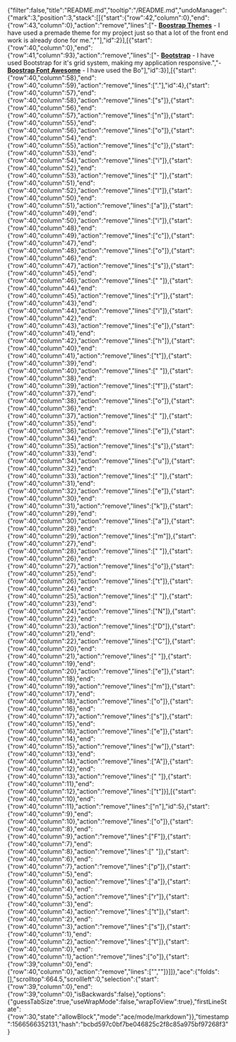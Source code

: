 {"filter":false,"title":"README.md","tooltip":"/README.md","undoManager":{"mark":3,"position":3,"stack":[[{"start":{"row":42,"column":0},"end":{"row":43,"column":0},"action":"remove","lines":["- **[Boostrap Themes](https://startbootstrap.com/themes/clean-blog/)** - I have used a premade theme for my project just so that a lot of the front end work is already done for me.",""],"id":2}],[{"start":{"row":40,"column":0},"end":{"row":41,"column":93},"action":"remove","lines":["- **[Bootstrap](https://getbootstrap.com/docs/3.3/getting-started/)** - I have used Bootstrap for it's grid system, making my application responsive.","- **[Boostrap Font Awesome](https://www.bootstrapcdn.com/fontawesome/)** - I have used the Bo"],"id":3}],[{"start":{"row":40,"column":58},"end":{"row":40,"column":59},"action":"remove","lines":["."],"id":4},{"start":{"row":40,"column":57},"end":{"row":40,"column":58},"action":"remove","lines":["s"]},{"start":{"row":40,"column":56},"end":{"row":40,"column":57},"action":"remove","lines":["n"]},{"start":{"row":40,"column":55},"end":{"row":40,"column":56},"action":"remove","lines":["o"]},{"start":{"row":40,"column":54},"end":{"row":40,"column":55},"action":"remove","lines":["c"]},{"start":{"row":40,"column":53},"end":{"row":40,"column":54},"action":"remove","lines":["i"]},{"start":{"row":40,"column":52},"end":{"row":40,"column":53},"action":"remove","lines":[" "]},{"start":{"row":40,"column":51},"end":{"row":40,"column":52},"action":"remove","lines":["l"]},{"start":{"row":40,"column":50},"end":{"row":40,"column":51},"action":"remove","lines":["a"]},{"start":{"row":40,"column":49},"end":{"row":40,"column":50},"action":"remove","lines":["i"]},{"start":{"row":40,"column":48},"end":{"row":40,"column":49},"action":"remove","lines":["c"]},{"start":{"row":40,"column":47},"end":{"row":40,"column":48},"action":"remove","lines":["o"]},{"start":{"row":40,"column":46},"end":{"row":40,"column":47},"action":"remove","lines":["s"]},{"start":{"row":40,"column":45},"end":{"row":40,"column":46},"action":"remove","lines":[" "]},{"start":{"row":40,"column":44},"end":{"row":40,"column":45},"action":"remove","lines":["r"]},{"start":{"row":40,"column":43},"end":{"row":40,"column":44},"action":"remove","lines":["i"]},{"start":{"row":40,"column":42},"end":{"row":40,"column":43},"action":"remove","lines":["e"]},{"start":{"row":40,"column":41},"end":{"row":40,"column":42},"action":"remove","lines":["h"]},{"start":{"row":40,"column":40},"end":{"row":40,"column":41},"action":"remove","lines":["t"]},{"start":{"row":40,"column":39},"end":{"row":40,"column":40},"action":"remove","lines":[" "]},{"start":{"row":40,"column":38},"end":{"row":40,"column":39},"action":"remove","lines":["f"]},{"start":{"row":40,"column":37},"end":{"row":40,"column":38},"action":"remove","lines":["o"]},{"start":{"row":40,"column":36},"end":{"row":40,"column":37},"action":"remove","lines":[" "]},{"start":{"row":40,"column":35},"end":{"row":40,"column":36},"action":"remove","lines":["e"]},{"start":{"row":40,"column":34},"end":{"row":40,"column":35},"action":"remove","lines":["s"]},{"start":{"row":40,"column":33},"end":{"row":40,"column":34},"action":"remove","lines":["u"]},{"start":{"row":40,"column":32},"end":{"row":40,"column":33},"action":"remove","lines":[" "]},{"start":{"row":40,"column":31},"end":{"row":40,"column":32},"action":"remove","lines":["e"]},{"start":{"row":40,"column":30},"end":{"row":40,"column":31},"action":"remove","lines":["k"]},{"start":{"row":40,"column":29},"end":{"row":40,"column":30},"action":"remove","lines":["a"]},{"start":{"row":40,"column":28},"end":{"row":40,"column":29},"action":"remove","lines":["m"]},{"start":{"row":40,"column":27},"end":{"row":40,"column":28},"action":"remove","lines":[" "]},{"start":{"row":40,"column":26},"end":{"row":40,"column":27},"action":"remove","lines":["o"]},{"start":{"row":40,"column":25},"end":{"row":40,"column":26},"action":"remove","lines":["t"]},{"start":{"row":40,"column":24},"end":{"row":40,"column":25},"action":"remove","lines":[" "]},{"start":{"row":40,"column":23},"end":{"row":40,"column":24},"action":"remove","lines":["N"]},{"start":{"row":40,"column":22},"end":{"row":40,"column":23},"action":"remove","lines":["D"]},{"start":{"row":40,"column":21},"end":{"row":40,"column":22},"action":"remove","lines":["C"]},{"start":{"row":40,"column":20},"end":{"row":40,"column":21},"action":"remove","lines":[" "]},{"start":{"row":40,"column":19},"end":{"row":40,"column":20},"action":"remove","lines":["e"]},{"start":{"row":40,"column":18},"end":{"row":40,"column":19},"action":"remove","lines":["m"]},{"start":{"row":40,"column":17},"end":{"row":40,"column":18},"action":"remove","lines":["o"]},{"start":{"row":40,"column":16},"end":{"row":40,"column":17},"action":"remove","lines":["s"]},{"start":{"row":40,"column":15},"end":{"row":40,"column":16},"action":"remove","lines":["e"]},{"start":{"row":40,"column":14},"end":{"row":40,"column":15},"action":"remove","lines":["w"]},{"start":{"row":40,"column":13},"end":{"row":40,"column":14},"action":"remove","lines":["A"]},{"start":{"row":40,"column":12},"end":{"row":40,"column":13},"action":"remove","lines":[" "]},{"start":{"row":40,"column":11},"end":{"row":40,"column":12},"action":"remove","lines":["t"]}],[{"start":{"row":40,"column":10},"end":{"row":40,"column":11},"action":"remove","lines":["n"],"id":5},{"start":{"row":40,"column":9},"end":{"row":40,"column":10},"action":"remove","lines":["o"]},{"start":{"row":40,"column":8},"end":{"row":40,"column":9},"action":"remove","lines":["F"]},{"start":{"row":40,"column":7},"end":{"row":40,"column":8},"action":"remove","lines":[" "]},{"start":{"row":40,"column":6},"end":{"row":40,"column":7},"action":"remove","lines":["p"]},{"start":{"row":40,"column":5},"end":{"row":40,"column":6},"action":"remove","lines":["a"]},{"start":{"row":40,"column":4},"end":{"row":40,"column":5},"action":"remove","lines":["r"]},{"start":{"row":40,"column":3},"end":{"row":40,"column":4},"action":"remove","lines":["t"]},{"start":{"row":40,"column":2},"end":{"row":40,"column":3},"action":"remove","lines":["s"]},{"start":{"row":40,"column":1},"end":{"row":40,"column":2},"action":"remove","lines":["t"]},{"start":{"row":40,"column":0},"end":{"row":40,"column":1},"action":"remove","lines":["o"]},{"start":{"row":39,"column":0},"end":{"row":40,"column":0},"action":"remove","lines":["",""]}]]},"ace":{"folds":[],"scrolltop":664.5,"scrollleft":0,"selection":{"start":{"row":39,"column":0},"end":{"row":39,"column":0},"isBackwards":false},"options":{"guessTabSize":true,"useWrapMode":false,"wrapToView":true},"firstLineState":{"row":30,"state":"allowBlock","mode":"ace/mode/markdown"}},"timestamp":1566566352131,"hash":"bcbd597c0bf7be046825c2f8c85a975bf97268f3"}